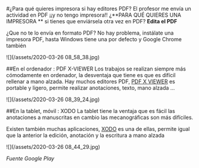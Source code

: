 #¿Para qué quieres impresora si hay editores PDF?
El profesor me envía un actividad en PDF ¡¡y no tengo impresora!! 
¿**PARA QUÉ QUIERES UNA IMPRESORA ** si tienes que enviársela otra vez en PDF? **Edita el PDF**

¿Que no te lo envía en formato PDF? No hay problema, instálate una impresora PDF, hasta Windows tiene una por defecto y Google Chrome también

![](/assets/2020-03-26 08_58_38.jpg)

##En el ordenador : PDF X-VIEWER
Los trabajos se realizan siempre más cómodamente en ordenador, la desventaja que tiene es que es difícil rellenar a mano alzada.
Hay muchos editores PDF, [PDF X VIEWER](https://www.tracker-software.com/product/pdf-xchange-viewer) es portable y ligero, permite realizar anotaciones, texto, mano alzada ...

![](/assets/2020-03-26 08_39_24.jpg)

##En la tablet, móvil : XODO
La tablet tiene la ventaja que es fácil las anotaciones a manuscritas en cambio las mecanográficas son más difíciles.

Existen también muchas aplicaciones, [XODO](https://play.google.com/store/apps/details?id=com.xodo.pdf.reader) es una de ellas, permite igual que la anterior la edición, anotación y la escritura a mano alzada

![](/assets/2020-03-26 08_44_29.jpg)

*Fuente Google Play*


